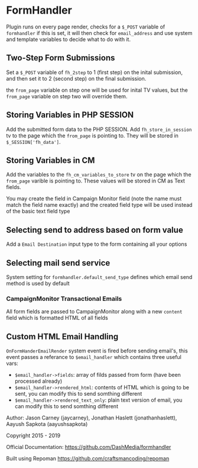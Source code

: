 # FormHandler

Plugin runs on every page render, checks for a `$_POST` variable of `formhandler` if this is set, it will then check for `email_address` and use system and template variables to decide what to do with it.

## Two-Step Form Submissions

Set a `$_POST` variable of `fh_2step` to 1 (first step) on the inital submission, and then set it to 2 (second step) on the final submission.

the `from_page` variable on step one will be used for inital TV values, but the `from_page` variable on step two will override them.

## Storing Variables in PHP SESSION

Add the submitted form data to the PHP SESSION. Add `fh_store_in_session` tv to the page which the `from_page` is pointing to. They will be stored in `$_SESSION['fh_data']`.

## Storing Variables in CM

Add the variables to the `fh_cm_variables_to_store` tv on the page which the `from_page` varible is pointing to. These values will be stored in CM as Text fields.

You may create the field in Campaign Monitor field (note the name must match the field name exactly) and the created field type will be used instead of the basic text field type

## Selecting send to address based on form value

Add a `Email Destination` input type to the form containing all your options

## Selecting mail send service

System setting for `formhandler.default_send_type` defines which email send method is used by default

### CampaignMonitor Transactional Emails

All form fields are passed to CampaignMonitor along with a new `content` field which is formatted HTML of all fields

## Custom HTML Email Handling

`OnFormHanderEmailRender` system event is fired before sending email's, this event passes a referance to `$email_handler` which contains three useful vars:

- `$email_handler->fields`: array of filds passed from form (have been processed already)
- `$email_handler->rendered_html`: contents of HTML which is going to be sent, you can modify this to send somthing different
- `$email_handler->rendered_text_only`: plain text version of email, you can modify this to send somthing different

Author: Jason Carney (jaycarney), Jonathan Haslett (jonathanhaslett), Aayush Sapkota (aayushsapkota)

Copyright 2015 - 2019

Official Documentation: https://github.com/DashMedia/formhandler

Built using Repoman https://github.com/craftsmancoding/repoman
